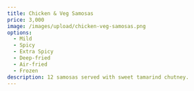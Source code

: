 ```yaml
---
title: Chicken & Veg Samosas
price: 3,000
image: /images/upload/chicken-veg-samosas.png
options:
  - Mild
  - Spicy
  - Extra Spicy
  - Deep-fried
  - Air-fried
  - Frozen
description: 12 samosas served with sweet tamarind chutney.
---
```

